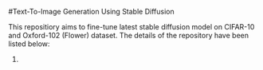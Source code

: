 #Text-To-Image Generation Using Stable Diffusion



This repositiory aims to fine-tune latest stable diffusion model on CIFAR-10 and Oxford-102 (Flower) dataset. The details of the repository have been listed below:

1. 
